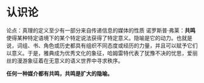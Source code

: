 
# 认识论
论点：真理的定义至少有一部分来自传递信息的媒体的性质
诺罗斯普·弗莱：**共鸣**使得某种特定语境下的某个特定说法获得了特定意义。隐喻是它的动力。也就是说，词组、书、⾓⾊或历史都具有组织不同态度或经历的⼒量，并且可以赋予它们以意义。于是，雅典成为优秀⽂化的象征，哈姆雷特代表了犹豫不决的忧思，爱丽丝的漫游象征着在⽆意义的语义世界中寻求秩序。

**任何一种媒介都有共鸣，共鸣是扩大的隐喻。**
